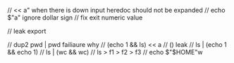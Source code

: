 // << a" when there is down input heredoc should not be expanded
// echo  $"a" ignore dollar sign 
// fix exit numeric value

// leak export

// dup2 pwd | pwd failiaure why
// (echo 1 && ls) << a
// () leak
// ls | (echo 1 && echo 1)
// ls | (wc && wc)
// ls > f1 > f2 > f3
// echo $"$HOME"w